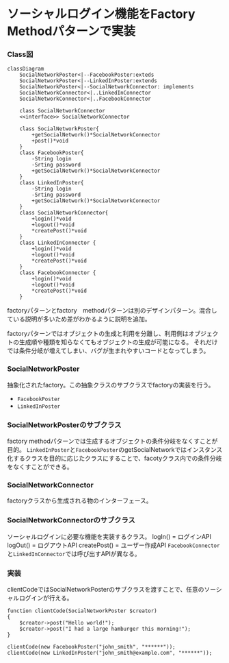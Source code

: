 # ソーシャルログイン機能をFactory Methodパターンで実装

### Class図
```mermaid
classDiagram
    SocialNetworkPoster<|--FacebookPoster:exteds
    SocialNetworkPoster<|--LinkedInPoster:extends
    SocialNetworkPoster<|--SocialNetworkConnector: implements
    SocialNetworkConnector<|..LinkedInConnector
    SocialNetworkConnector<|..FacebookConnector

    class SocialNetworkConnector
    <<interface>> SocialNetworkConnector

    class SocialNetworkPoster{
        +getSocialNetwork()*SocialNetworkConnector
        +post()*void
    }
    class FacebookPoster{
        -String login
        -Srting password
        +getSocialNetwork()*SocialNetworkConnector
    }
    class LinkedInPoster{
        -String login
        -Srting password
        +getSocialNetwork()*SocialNetworkConnector
    }
    class SocialNetworkConnector{
        +login()*void
        +logout()*void
        *createPost()*void
    }
    class LinkedInConnector {
        +login()*void
        +logout()*void
        *createPost()*void
    }
    class FacebookConnector {
        +login()*void
        +logout()*void
        *createPost()*void
    }
``` 
factoryパターンとfactory　methodパターンは別のデザインパターン。混合している説明が多いため差がわかるように説明を追加。

factoryパターンではオブジェクトの生成と利用を分離し、利用側はオブジェクトの生成順や種類を知らなくてもオブジェクトの生成が可能になる。
それだけでは条件分岐が増えてしまい、バグが生まれやすいコードとなってしまう。

### SocialNetworkPoster
抽象化されたfactory。この抽象クラスのサブクラスでfactoryの実装を行う。
- `FacebookPoster`
- `LinkedInPoster`

### SocialNetworkPosterのサブクラス
factory methodパターンでは生成するオブジェクトの条件分岐をなくすことが目的。
`LinkedInPoster`と`FacebookPoster`のgetSocialNetworkではインスタンス化するクラスを目的に応じたクラスにすることで、facotyクラス内での条件分岐をなくすことができる。


### SocialNetworkConnector
factoryクラスから生成される物のインターフェース。

### SocialNetworkConnectorのサブクラス
ソーシャルログインに必要な機能を実装するクラス。
logIn() = ログインAPI
logOut() = ログアウトAPI
createPost() = ユーザー作成API
`FacebookConnector`と`LinkedInConnector`では呼び出すAPIが異なる。

### 実装
clientCodeではSocialNetworkPosterのサブクラスを渡すことで、任意のソーシャルログインが行える。
```
function clientCode(SocialNetworkPoster $creator)
{
    $creator->post("Hello world!");
    $creator->post("I had a large hamburger this morning!");
}

clientCode(new FacebookPoster("john_smith", "******"));
clientCode(new LinkedInPoster("john_smith@example.com", "******"));
```